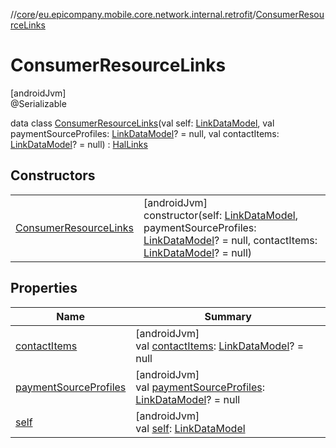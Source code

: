 //[core](../../../index.md)/[eu.epicompany.mobile.core.network.internal.retrofit](../index.md)/[ConsumerResourceLinks](index.md)

# ConsumerResourceLinks

[androidJvm]\
@Serializable

data class [ConsumerResourceLinks](index.md)(val self: [LinkDataModel](../../eu.epicompany.mobile.core.network.hypermedia/-link-data-model/index.md), val paymentSourceProfiles: [LinkDataModel](../../eu.epicompany.mobile.core.network.hypermedia/-link-data-model/index.md)? = null, val contactItems: [LinkDataModel](../../eu.epicompany.mobile.core.network.hypermedia/-link-data-model/index.md)? = null) : [HalLinks](../../eu.epicompany.mobile.core.network.hypermedia/-hal-links/index.md)

## Constructors

| | |
|---|---|
| [ConsumerResourceLinks](-consumer-resource-links.md) | [androidJvm]<br>constructor(self: [LinkDataModel](../../eu.epicompany.mobile.core.network.hypermedia/-link-data-model/index.md), paymentSourceProfiles: [LinkDataModel](../../eu.epicompany.mobile.core.network.hypermedia/-link-data-model/index.md)? = null, contactItems: [LinkDataModel](../../eu.epicompany.mobile.core.network.hypermedia/-link-data-model/index.md)? = null) |

## Properties

| Name | Summary |
|---|---|
| [contactItems](contact-items.md) | [androidJvm]<br>val [contactItems](contact-items.md): [LinkDataModel](../../eu.epicompany.mobile.core.network.hypermedia/-link-data-model/index.md)? = null |
| [paymentSourceProfiles](payment-source-profiles.md) | [androidJvm]<br>val [paymentSourceProfiles](payment-source-profiles.md): [LinkDataModel](../../eu.epicompany.mobile.core.network.hypermedia/-link-data-model/index.md)? = null |
| [self](self.md) | [androidJvm]<br>val [self](self.md): [LinkDataModel](../../eu.epicompany.mobile.core.network.hypermedia/-link-data-model/index.md) |
